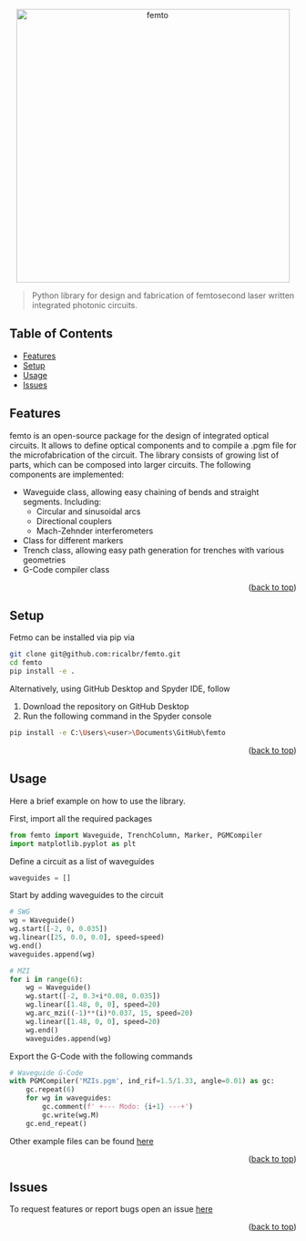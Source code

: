<div id="top"></div>
<!-- PROJECT LOGO -->
<br />
<div align="center">
  <a href="https://github.com/github_username/repo_name">
    <img src="https://user-images.githubusercontent.com/45992199/169658724-72260dc7-26c5-4ff4-bdbb-a0ff6635d893.png" alt="femto" width="480">
  </a>
</div>

> Python library for design and fabrication of femtosecond laser written integrated photonic circuits.

## Table of Contents
* [Features](#features)
* [Setup](#setup)
* [Usage](#usage)
* [Issues](#issues)
<!-- * [License](#license) -->

## Features
femto is an open-source package for the design of integrated optical circuits. It allows to define optical components and to compile a .pgm file for the microfabrication of the circuit. The library consists of growing list of parts, which can be composed into larger circuits.
The following components are implemented:
* Waveguide class, allowing easy chaining of bends and straight segments. Including:
  * Circular and sinusoidal arcs
  * Directional couplers 
  * Mach-Zehnder interferometers
* Class for different markers
* Trench class, allowing easy path generation for trenches with various geometries
* G-Code compiler class

<p align="right">(<a href="#top">back to top</a>)</p>


## Setup
Fetmo can be installed via pip via
```bash
git clone git@github.com:ricalbr/femto.git
cd femto
pip install -e .
```

Alternatively, using GitHub Desktop and Spyder IDE, follow

1. Download the repository on GitHub Desktop 
2. Run the following command in the Spyder console
```bash
pip install -e C:\Users\<user>\Documents\GitHub\femto
```
<p align="right">(<a href="#top">back to top</a>)</p>


## Usage
Here a brief example on how to use the library.

First, import all the required packages
```python
from femto import Waveguide, TrenchColumn, Marker, PGMCompiler
import matplotlib.pyplot as plt
```

Define a circuit as a list of waveguides
```python
waveguides = []
```

Start by adding waveguides to the circuit
```python
# SWG
wg = Waveguide()
wg.start([-2, 0, 0.035])
wg.linear([25, 0.0, 0.0], speed=speed)
wg.end()
waveguides.append(wg)

# MZI
for i in range(6):
    wg = Waveguide()
    wg.start([-2, 0.3+i*0.08, 0.035])
    wg.linear([1.48, 0, 0], speed=20)
    wg.arc_mzi((-1)**(i)*0.037, 15, speed=20)
    wg.linear([1.48, 0, 0], speed=20)
    wg.end()
    waveguides.append(wg)
```

Export the G-Code with the following commands
```python
# Waveguide G-Code
with PGMCompiler('MZIs.pgm', ind_rif=1.5/1.33, angle=0.01) as gc:
    gc.repeat(6)
    for wg in waveguides:
        gc.comment(f' +--- Modo: {i+1} ---+')
        gc.write(wg.M)
    gc.end_repeat()
```
Other example files can be found [here](https://github.com/ricalbr/femto/tree/main/examples)

<p align="right">(<a href="#top">back to top</a>)</p>

## Issues
To request features or report bugs open an issue [here](https://github.com/ricalbr/femto/issues)

<p align="right">(<a href="#top">back to top</a>)</p>
